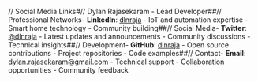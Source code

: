 // Social Media Links#// Dylan Rajasekaram - Lead Developer##// Professional Networks- **LinkedIn**: [dlnraja](https://www.linkedin.com/in/dlnraja/) - IoT and automation expertise - Smart home technology - Community building##// Social Media- **Twitter**: [@dlnraja](https://twitter.com/dlnraja) - Latest updates and announcements - Community discussions - Technical insights##// Development- **GitHub**: [dlnraja](https://github.com/dlnraja) - Open source contributions - Project repositories - Code examples##// Contact- **Email**: dylan.rajasekaram@gmail.com - Technical support - Collaboration opportunities - Community feedback